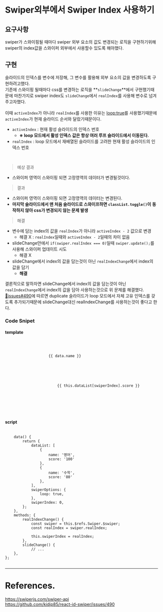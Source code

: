 # Swiper외부에서 Swiper Index 사용하기
## 요구사항

swiper가 스와이핑될 때마다 swiper 외부 요소의 값도 변경되는 로직을 구현하기위해 swiper의 index값을 스와이퍼 외부에서 사용할수 있도록 해야했다. <br>

## 구현

슬라이드의 인덱스를 변수에 저장해, 그 변수를 활용해 외부 요소의 값을 변경하도록 구현하려고했다.<br>
기존에 스와이핑 될때마다 css를 변경하는 로직을 **`slideChange`**에서 구현했기때문에 마찬가지로 swiper index도 `slideChange`에서 `realIndex`를 사용해 변수로 넘겨주고자했다.<br>
<br>
이때 `activeIndex`가 아니라 `realIndex`를 사용한 이유는 <u>loop:true</u>를 사용했기때문에 `activeIndex`가 현재 슬라이드 순서와 달랐기때문이다. <br>
- `activeIndex` : 현재 활성 슬라이드의 인덱스 번호
    - **※ loop 모드에서 활성 인덱스 값은 항상 여러 루프 슬라이드에서 이동된다.**
- `realIndex` : loop 모드에서 재배열된 슬라이드를 고려한 현재 활성 슬라이드의 인덱스 번호
<br>

> 예상 결과

- 스와이퍼 영역이 스와이핑 되면 고정영역의 데이터가 변경될것이다.<br>

> 결과

- 스와이퍼 영역이 스와이핑 되면 고정영역의 데이터는 변경된다.
- **마지막 슬라이드에서 맨 처음 슬라이드로 스와이프하면 `classList.toggle()`이 동작하지 않아 css가 변경되지 않는 문제 발생**

> 해결

- 변수에 담는 index의 값을 `realIndex`가 아니라 `activeIndex - 2` 값으로 변경
    - 해결 X : `realIndex`일때와 `activeIndex - 2`일때의 차이 없음
- slideChange안에서 `if(swiper.realIndex === 0)`일때 `swiper.update();`를 사용해 스와이퍼 업데이트 시도
    - 해결 X
- slideChange에서 index의 값을 담는것이 아닌 `realIndexChange`에서 index의 값을 담기
    - **해결**

결론적으로 말하자면 slideChange에서 index의 값을 담는것이 아닌 `realIndexChange`에서 index의 값을 담아 사용하는것으로 위 문제를 해결했다.<br>
[🔗issues#490](https://github.com/kidjp85/react-id-swiper/issues/490)에 따르면 duplicate 슬라이드가 loop 모드에서 자체 고유 인덱스를 갖도록 추가되기때문에 slideChange대신 realIndexChange를 사용하는것이 좋다고 한다.<br>

### Code Snipet
#### template
<pre>
    <code>
        <swiper ref="Swiper" class="mySwiper" :options="swiperOptions" @slideChange="slideChange">
                <swiper-slide v-for="(data, index) in dataList" :key="index" >
                    <span>{{ data.name }}</span>
                </swiper-slide>
            </swiper>
            <div>
                <div class="swiper-outside">
                        <span >{{ this.dataList[swiperIndex].score }}</span>
                    </div>
                </div>
            </div>
    </code>
</pre>

#### script
<pre>
    <code>
    data() {
		return {
			dataList: [
				{
					name: '영어',
					score: '100'
				},
                {
					name: '수학',
					score: '80'
				},
			],
			swiperOptions: {
				loop: true,
			},
			swiperIndex: 0,
		};
	},
    methods: {
		realIndexChange() {
			const swiper = this.$refs.Swiper.$swiper;
			const realIndex = swiper.realIndex;

			this.swiperIndex = realIndex;
		},
		slideChange() {
			// ...
	},
};
    </code>
</pre>


---
# References.
<https://swiperjs.com/swiper-api><br>
<https://github.com/kidjp85/react-id-swiper/issues/490><br>